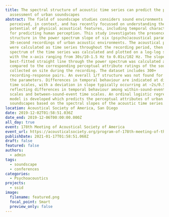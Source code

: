 ```yaml
---
title: The spectral structure of acoustic time series can predict the perceptual
  assessment of urban soundscapes
abstract: The field of soundscape studies considers sound environments as
  perceived, in context, and has recently focussed on understanding the
  potential of physical acoustical features, including temporal characteristics,
  for predicting human perception. This study investigates the presence of a 1/f
  structure in the power spectrum slope of six (psycho)acoustical parameters of
  30-second recordings of urban acoustic environments. The acoustical parameters
  were calculated as time series throughout the recording period, then the power
  spectrum of the time series was calculated and plotted on a log-log scale,
  with the x-axis ranging from 30s/10-1.5 Hz to 0.01s/102 Hz. The slope of the
  best-fitted straight line through the power spectrum was calculated and
  compared to the corresponding perceptual attribute ratings of the soundscape
  collected on site during the recording. The dataset includes 300+
  recording-response pairs. An overall 1/f structure was not found for any of
  the parameters. Differences in temporal behaviour are indicated at different
  time scales, with a deviation in slope typically occurring at ~2s/0.5 Hz,
  reflecting differences in temporal behaviour among within-sound-event time
  scales and between-sound-event time scales. An ordinal logistic regression
  model is developed which predicts the perceptual attributes of urban
  soundscapes based on the spectral slopes of the acoustic time series.
location: Acoustical Society of America, San Diego
date: 2019-12-02T01:58:51.036Z
date_end: 2019-12-06T00:00:00.000Z
all_day: true
event: 178th Meeting of Acoustical Society of America
event_url: https://acousticalsociety.org/program-of-178th-meeting-of-the-acoustical-society-of-america/
publishDate: 2021-01-17T01:58:51.068Z
draft: false
featured: false
authors:
  - admin
tags:
  - soundscape
  - conferences
categories:
  - Psychoacoustics
projects:
  - ssid
image:
  filename: featured.png
  focal_point: Smart
  preview_only: false
---
```

